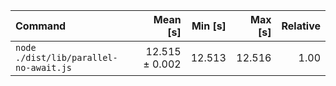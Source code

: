 | Command | Mean [s] | Min [s] | Max [s] | Relative |
|:---|---:|---:|---:|---:|
| `node ./dist/lib/parallel-no-await.js` | 12.515 ± 0.002 | 12.513 | 12.516 | 1.00 |
